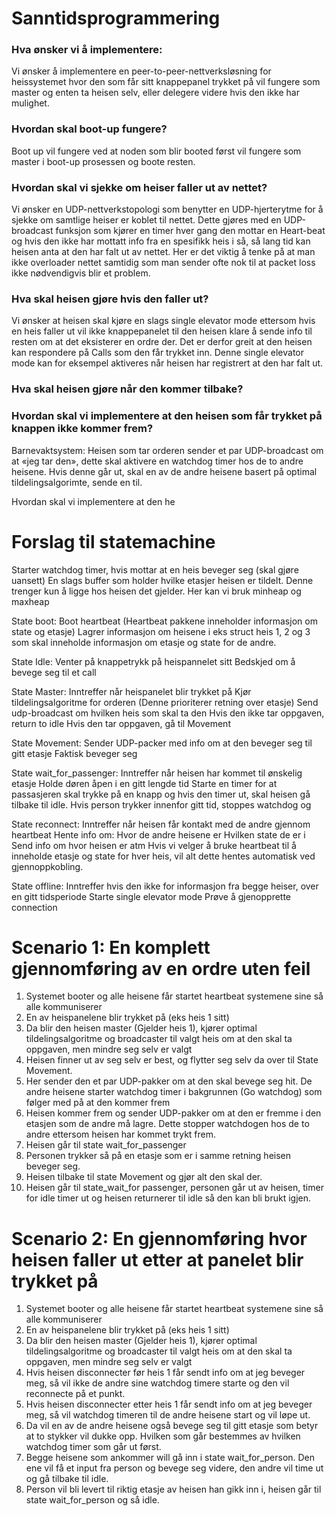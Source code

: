 Sanntidsprogrammering
=====================

### Hva ønsker vi å implementere:
Vi ønsker å implementere en peer-to-peer-nettverksløsning for heissystemet hvor den som får sitt knappepanel trykket på vil fungere som master og enten ta heisen selv, eller delegere videre hvis den ikke har mulighet. 

### Hvordan skal boot-up fungere?
Boot up vil fungere ved at noden som blir booted først vil fungere som master i boot-up prosessen og boote resten. 

### Hvordan skal vi sjekke om heiser faller ut av nettet?
Vi ønsker en UDP-nettverkstopologi som benytter en UDP-hjerterytme for å sjekke om samtlige heiser er koblet til nettet. Dette gjøres med en UDP-broadcast funksjon som kjører en timer hver gang den mottar en Heart-beat og hvis den ikke har mottatt info fra en spesifikk heis i så, så lang tid kan heisen anta at den har falt ut av nettet. Her er det viktig å tenke på at man ikke overloader nettet samtidig som man sender ofte nok til at packet loss ikke nødvendigvis blir et problem. 

### Hva skal heisen gjøre hvis den faller ut?
Vi ønsker at heisen skal kjøre en slags single elevator mode ettersom hvis en heis faller ut vil ikke knappepanelet til den heisen klare å sende info til resten om at det eksisterer en ordre der. Det er derfor greit at den heisen kan respondere på Calls som den får trykket inn. Denne single elevator mode kan for eksempel aktiveres når heisen har registrert at den har falt ut. 

### Hva skal heisen gjøre når den kommer tilbake?


### Hvordan skal vi implementere at den heisen som får trykket på knappen ikke kommer frem?
Barnevaktsystem: Heisen som tar orderen sender et par UDP-broadcast om at «jeg tar den», dette skal aktivere en watchdog timer hos de to andre heisene. Hvis denne går ut, skal en av de andre heisene basert på optimal tildelingsalgorimte, sende en til. 

Hvordan skal vi implementere at den he

Forslag til statemachine
========================

Starter watchdog timer, hvis mottar at en heis beveger seg (skal gjøre uansett)
En slags buffer som holder hvilke etasjer heisen er tildelt. Denne trenger kun å ligge hos heisen det gjelder. Her kan vi bruk minheap og maxheap

State boot:
Boot heartbeat (Heartbeat pakkene inneholder informasjon om state og etasje)
Lagrer informasjon om heisene i eks struct heis 1, 2 og 3 som skal inneholde informasjon om etasje og state for de andre. 

State Idle:
Venter på knappetrykk på heispannelet sitt
Bedskjed om å bevege seg til et call

State Master:
Inntreffer når heispanelet blir trykket på
Kjør tildelingsalgoritme for orderen (Denne prioriterer retning over etasje)
Send udp-broadcast om hvilken heis som skal ta den
Hvis den ikke tar oppgaven, return to idle
Hvis den tar oppgaven, gå til Movement

State Movement:
Sender UDP-packer med info om at den beveger seg til gitt etasje
Faktisk beveger seg

State wait_for_passenger:
Inntreffer når heisen har kommet til ønskelig etasje
Holde døren åpen i en gitt lengde tid
Starte en timer for at passasjeren skal trykke på en knapp og hvis den timer ut, skal heisen gå tilbake til idle. 
Hvis person trykker innenfor gitt tid, stoppes watchdog og 

State reconnect:
Inntreffer når heisen får kontakt med de andre gjennom heartbeat
Hente info om:
Hvor de andre heisene er
Hvilken state de er i
Send info om hvor heisen er atm
Hvis vi velger å bruke heartbeat til å inneholde etasje og state for hver heis, vil alt dette hentes automatisk ved gjennoppkobling. 

State offline: 
Inntreffer hvis den ikke for informasjon fra begge heiser, over en gitt tidsperiode
Starte single elevator mode
Prøve å gjenopprette connection



Scenario 1: En komplett gjennomføring av en ordre uten feil
===========================================================

1. Systemet booter og alle heisene får startet heartbeat systemene sine så alle kommuniserer
2. En av heispanelene blir trykket på (eks heis 1 sitt)
3. Da blir den heisen master (Gjelder heis 1), kjører optimal tildelingsalgoritme og broadcaster til valgt heis om at den skal ta oppgaven, men mindre seg selv er valgt
4. Heisen finner ut av seg selv er best, og flytter seg selv da over til State Movement.
5. Her sender den et par UDP-pakker om at den skal bevege seg hit. De andre heisene starter watchdog timer i bakgrunnen (Go watchdog) som følger med på at den kommer frem
6. Heisen kommer frem og sender UDP-pakker om at den er fremme i den etasjen som de andre må lagre. Dette stopper watchdogen hos de to andre ettersom heisen har kommet trykt frem. 
7. Heisen går til state wait_for_passenger
8. Personen trykker så på en etasje som er i samme retning heisen beveger seg.
9. Heisen tilbake til state Movement og gjør alt den skal der.
10. Heisen går til state_wait_for passenger, personen går ut av heisen, timer for idle timer ut og heisen returnerer til idle så den kan bli brukt igjen. 

Scenario 2: En gjennomføring hvor heisen faller ut etter at panelet blir trykket på
===================================================================================

1. Systemet booter og alle heisene får startet heartbeat systemene sine så alle kommuniserer
2. En av heispanelene blir trykket på (eks heis 1 sitt)
3. Da blir den heisen master (Gjelder heis 1), kjører optimal tildelingsalgoritme og broadcaster til valgt heis om at den skal ta oppgaven, men mindre seg selv er valgt
4. Hvis heisen disconnecter før heis 1 får sendt info om at jeg beveger meg, så vil ikke de andre sine watchdog timere starte og den vil reconnecte på et punkt. 
5. Hvis heisen disconnecter etter heis 1 får sendt info om at jeg beveger meg, så vil watchdog timeren til de andre heisene start og vil løpe ut. 
6. Da vil en av de andre heisene også bevege seg til gitt etasje som betyr at to stykker vil dukke opp. Hvilken som går bestemmes av hvilken watchdog timer som går ut først.
7. Begge heisene som ankommer will gå inn i state wait_for_person. Den ene vil få et input fra person og bevege seg videre, den andre vil time ut og gå tilbake til idle. 
8. Person vil bli levert til riktig etasje av heisen han gikk inn i, heisen går til state wait_for_person og så idle. 
